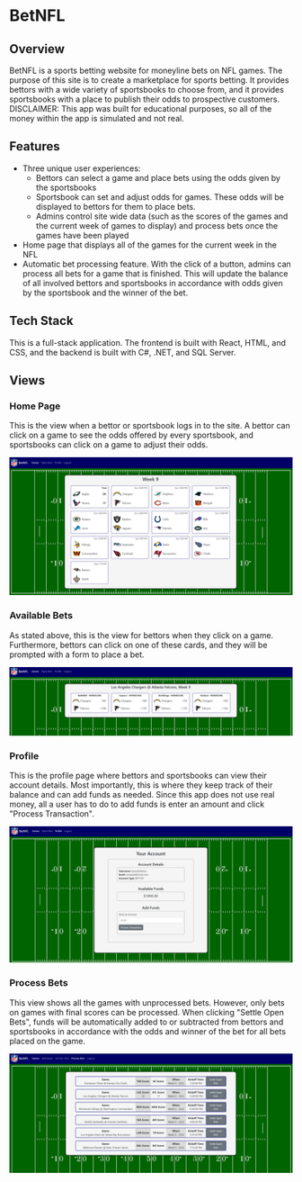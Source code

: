 # BetNFL


## Overview

BetNFL is a sports betting website for moneyline bets on NFL games. The purpose of this site is to create a marketplace for sports betting. It provides bettors with a wide variety of sportsbooks to choose from, and it provides sportsbooks with a place to publish their odds to prospective customers. DISCLAIMER: This app was built for educational purposes, so all of the money within the app is simulated and not real.

## Features

- Three unique user experiences:
  - Bettors can select a game and place bets using the odds given by the sportsbooks
  - Sportsbook can set and adjust odds for games. These odds will be displayed to bettors for them to place bets.
  - Admins control site wide data (such as the scores of the games and the current week of games to display) and process bets once the games have been played
- Home page that displays all of the games for the current week in the NFL
- Automatic bet processing feature. With the click of a button, admins can process all bets for a game that is finished. This will update the balance of all involved bettors and sportsbooks in accordance with odds given by the sportsbook and the winner of the bet.

## Tech Stack

This is a full-stack application. The frontend is built with React, HTML, and CSS, and the backend is built with C#, .NET, and SQL Server.

## Views

### Home Page
This is the view when a bettor or sportsbook logs in to the site. A bettor can click on a game to see the odds offered by every sportsbook, and sportsbooks can click on a game to adjust their odds.

![Home Page](./Readme_Photos/HomePage.png)

### Available Bets
As stated above, this is the view for bettors when they click on a game. Furthermore, bettors can click on one of these cards, and they will be prompted with a form to place a bet. 

![View Odds](./Readme_Photos/AvailableBets.png)

### Profile
This is the profile page where bettors and sportsbooks can view their account details. Most importantly, this is where they keep track of their balance and can add funds as needed. Since this app does not use real money, all a user has to do to add funds is enter an amount and click "Process Transaction".

![Profile](./Readme_Photos/Profile.png)

### Process Bets
This view shows all the games with unprocessed bets. However, only bets on games with final scores can be processed. When clicking "Settle Open Bets", funds will be automatically added to or subtracted from bettors and sportsbooks in accordance with the odds and winner of the bet for all bets placed on the game.

![Process Bets](./Readme_Photos/ProcessBets.png)
